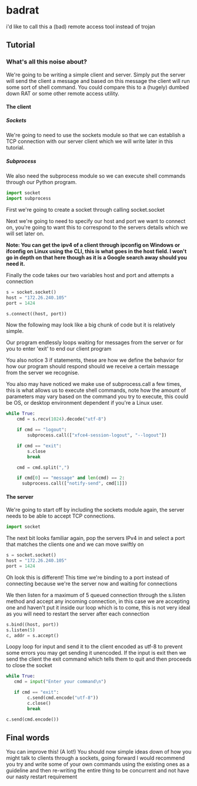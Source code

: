 # badrat
i'd like to call this a (bad) remote access tool instead of trojan


## Tutorial

### What's all this noise about?
We're going to be writing a simple client and server. Simply put the server will send the client a message
and based on this message the client will run some sort of shell command. You could compare this to a (hugely) dumbed down RAT or
some other remote access utility.


#### The client

##### Sockets
We're going to need to use the sockets module so that we can establish a TCP connection with our server client 
which we will write later in this tutorial.

##### Subprocess
We also need the subprocess module so we can execute shell commands through our Python program.

```python
import socket
import subprocess
```
First we're going to create a socket through calling socket.socket

Next we're going to need to specify our host and port we want to connect on, you're going to want this to correspond to the
servers details which we will set later on. 

**Note: You can get the ipv4 of a client through ipconfig on Windows or ifconfig on Linux using the CLI, 
this is what goes in the host field. I won't go in depth on that here though as it is a Google search away should you need it.**

Finally the code takes our two variables host and port and attempts a connection
```python
s = socket.socket()
host = "172.26.240.105"
port = 1424

s.connect((host, port))
```

Now the following may look like a big chunk of code but it is relatively simple.

Our program endlessly loops waiting for messages from the server or for you to enter 'exit' to end our client program

You also notice 3 if statements, these are how we define the behavior for how our program should respond should we receive
a certain message from the server we recognise.

You also may have noticed we make use of subprocess.call a few times, this is what allows us to execute shell commands,
note how the amount of parameters may vary based on the command you try to execute, this could be OS, or desktop environment
dependent if you're a Linux user.
```python
while True:
    cmd = s.recv(1024).decode("utf-8")

    if cmd == "logout":
        subprocess.call(["xfce4-session-logout", "--logout"])

    if cmd == "exit":
        s.close
        break

    cmd = cmd.split(",")

    if cmd[0] == "message" and len(cmd) == 2:
      subprocess.call(["notify-send", cmd[1]])
```

#### The server

We're going to start off by including the sockets module again, the server needs to be able to accept TCP connections.
```python
import socket
```

The next bit looks familiar again, pop the servers IPv4 in and select a port that matches the clients one and we can move
swiftly on
```python
s = socket.socket()
host = "172.26.240.105"
port = 1424
```

Oh look this is different! This time we're binding to a port instead of connecting because we're the server now
and waiting for connections

We then listen for a maximum of 5 queued connection through the s.listen method and accept any incoming connection, in this case
we are accepting one and haven't put it inside our loop which is to come, this is not very ideal as you will need to restart the 
server after each connection
```python
s.bind((host, port))
s.listen(5)
c, addr = s.accept()
```
Loopy loop for input and send it to the client encoded as utf-8 to prevent some errors you may get sending it unencoded.
If the input is exit then we send the client the exit command which tells them to quit and then proceeds to close the socket

```python
while True:
   cmd = input("Enter your command\n")

   if cmd == "exit":
        c.send(cmd.encode("utf-8"))
        c.close()
        break

c.send(cmd.encode())
```

## Final words
You can improve this! (A lot!) You should now simple ideas down of how you might talk to clients through a sockets,
going forward I would recommend you try and write some of your own commands using the existing ones as a guideline and then
re-writing the entire thing to be concurrent and not have our nasty restart requirement


